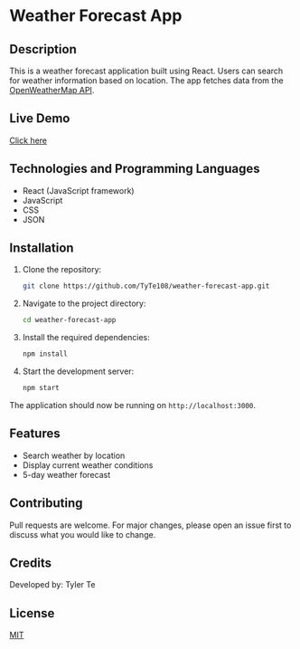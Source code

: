 # Weather Forecast App

## Description

This is a weather forecast application built using React. Users can search for weather information based on location. The app fetches data from the [OpenWeatherMap API](https://openweathermap.org/api).

## Live Demo
[Click here](https://tyler-weather-forecasting.netlify.app)


## Technologies and Programming Languages

- React (JavaScript framework)
- JavaScript
- CSS
- JSON

## Installation

1. Clone the repository:
   ```bash
   git clone https://github.com/TyTe108/weather-forecast-app.git
   ```

2. Navigate to the project directory:
   ```bash
   cd weather-forecast-app
   ```

3. Install the required dependencies:
   ```bash
   npm install
   ```

4. Start the development server:
   ```bash
   npm start
   ```

The application should now be running on `http://localhost:3000`.

## Features

- Search weather by location
- Display current weather conditions
- 5-day weather forecast

## Contributing

Pull requests are welcome. For major changes, please open an issue first to discuss what you would like to change.

## Credits

Developed by: Tyler Te

## License

[MIT](https://choosealicense.com/licenses/mit/)
